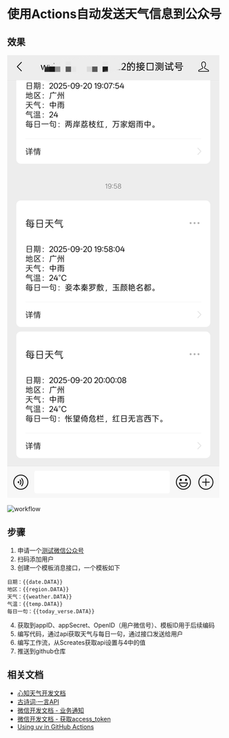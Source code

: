 # 使用Actions自动发送天气信息到公众号

## 效果

![result](https://github.com/ldm0715/weather_report/blob/master/images/result.jpg)

![workflow](https://github.com/ldm0715/weather_report/blob/master/images/workflow.jpg)

## 步骤

1. 申请一个[测试微信公众号](https://mp.weixin.qq.com/debug/cgi-bin/sandbox?t=sandbox/login)
2. 扫码添加用户
3. 创建一个模板消息接口，一个模板如下
```
日期：{{date.DATA}} 
地区：{{region.DATA}} 
天气：{{weather.DATA}} 
气温：{{temp.DATA}} 
每日一句：{{today_verse.DATA}}
```
4. 获取到appID、appSecret、OpenID（用户微信号）、模板ID用于后续编码
4. 编写代码，通过api获取天气与每日一句，通过接口发送给用户
5. 编写工作流，从Screates获取api设置与4中的值
6. 推送到github仓库

## 相关文档

- [心知天气开发文档](https://seniverse.yuque.com/hyper_data/datasets/start?)
- [古诗词·一言API](http://gushi.ci/)
- [微信开发文档 - 业务通知](https://mp.weixin.qq.com/debug/cgi-bin/readtmpl?t=tmplmsg/faq_tmpl)
- [微信开发文档 - 获取access_token](https://developers.weixin.qq.com/doc/service/api/base/api_getaccesstoken.html)
- [Using uv in GitHub Actions](https://docs.astral.sh/uv/guides/integration/github/)